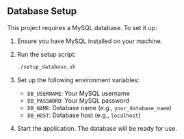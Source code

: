 ## Database Setup

This project requires a MySQL database. To set it up:

1. Ensure you have MySQL installed on your machine.
2. Run the setup script:

   ```bash
   ./setup_database.sh
   ```

3. Set up the following environment variables:
   - `DB_USERNAME`: Your MySQL username
   - `DB_PASSWORD`: Your MySQL password
   - `DB_NAME`: Database name (e.g., `your_database_name`)
   - `DB_HOST`: Database host (e.g., `localhost`)

4. Start the application. The database will be ready for use.
